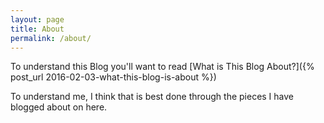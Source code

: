 ```yaml
---
layout: page
title: About
permalink: /about/
---
```


To understand this Blog you'll want to read [What is This Blog About?]({% post_url 2016-02-03-what-this-blog-is-about %})

To understand me, I think that is best done through the pieces I have blogged about on here.